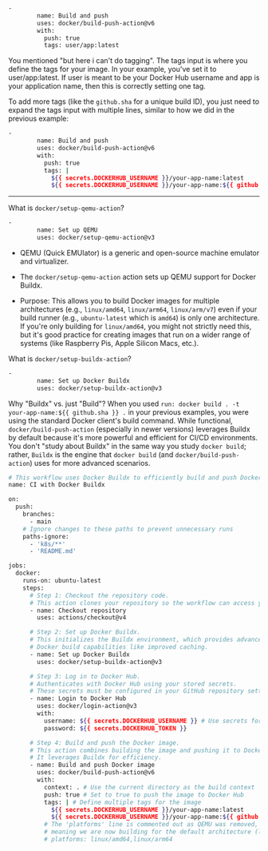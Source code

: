 ```bash
-
        name: Build and push
        uses: docker/build-push-action@v6
        with:
          push: true
          tags: user/app:latest
```


You mentioned "but here i can't do tagging". The tags input is where you define the tags for your image. In your example, you've set it to user/app:latest. If user is meant to be your Docker Hub username and app is your application name, then this is correctly setting one tag.

To add more tags (like the `github.sha` for a unique build ID), you just need to expand the tags input with multiple lines, similar to how we did in the previous example:



```bash
-
        name: Build and push
        uses: docker/build-push-action@v6
        with:
          push: true
          tags: |
            ${{ secrets.DOCKERHUB_USERNAME }}/your-app-name:latest
            ${{ secrets.DOCKERHUB_USERNAME }}/your-app-name:${{ github.sha }}

```


---



What is `docker/setup-qemu-action`?

```bash
-
        name: Set up QEMU
        uses: docker/setup-qemu-action@v3
```


- QEMU (Quick EMUlator) is a generic and open-source machine emulator and virtualizer.

- The `docker/setup-qemu-action` action sets up QEMU support for Docker Buildx.

- Purpose: This allows you to build Docker images for multiple architectures (e.g., `linux/amd64`, `linux/arm64`, `linux/arm/v7`) even if your build runner (e.g., `ubuntu-latest` which is `amd64`) is only one architecture. If you're only building for `linux/amd64`, you might not strictly need this, but it's good practice for creating images that run on a wider range of systems (like Raspberry Pis, Apple Silicon Macs, etc.).







What is `docker/setup-buildx-action`?

```bash
-
        name: Set up Docker Buildx
        uses: docker/setup-buildx-action@v3
```




Why "Buildx" vs. just "Build"?
When you used `run: docker build . -t your-app-name:${{ github.sha }} .` in your previous examples, you were using the standard Docker client's build command. While functional, `docker/build-push-action` (especially in newer versions) leverages Buildx by default because it's more powerful and efficient for CI/CD environments. You don't "study about Buildx" in the same way you study `docker build`; rather, `Buildx` is the engine that `docker build` (and `docker/build-push-action`) uses for more advanced scenarios.



```bash
# This workflow uses Docker Buildx to efficiently build and push Docker images.
name: CI with Docker Buildx

on:
  push:
    branches:
      - main
    # Ignore changes to these paths to prevent unnecessary runs
    paths-ignore:
      - 'k8s/**'
      - 'README.md'

jobs:
  docker:
    runs-on: ubuntu-latest
    steps:
      # Step 1: Checkout the repository code.
      # This action clones your repository so the workflow can access your files.
      - name: Checkout repository
        uses: actions/checkout@v4

      # Step 2: Set up Docker Buildx.
      # This initializes the Buildx environment, which provides advanced
      # Docker build capabilities like improved caching.
      - name: Set up Docker Buildx
        uses: docker/setup-buildx-action@v3

      # Step 3: Log in to Docker Hub.
      # Authenticates with Docker Hub using your stored secrets.
      # These secrets must be configured in your GitHub repository settings.
      - name: Login to Docker Hub
        uses: docker/login-action@v3
        with:
          username: ${{ secrets.DOCKERHUB_USERNAME }} # Use secrets for credentials
          password: ${{ secrets.DOCKERHUB_TOKEN }}

      # Step 4: Build and push the Docker image.
      # This action combines building the image and pushing it to Docker Hub.
      # It leverages Buildx for efficiency.
      - name: Build and push Docker image
        uses: docker/build-push-action@v6
        with:
          context: . # Use the current directory as the build context
          push: true # Set to true to push the image to Docker Hub
          tags: | # Define multiple tags for the image
            ${{ secrets.DOCKERHUB_USERNAME }}/your-app-name:latest
            ${{ secrets.DOCKERHUB_USERNAME }}/your-app-name:${{ github.sha }}
          # The 'platforms' line is commented out as QEMU was removed,
          # meaning we are now building for the default architecture (linux/amd64).
          # platforms: linux/amd64,linux/arm64


```
